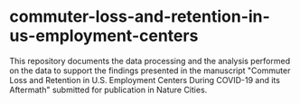 # commuter-loss-and-retention-in-us-employment-centers
This repository documents the data processing and the analysis performed on the data to support the findings presented in the manuscript "Commuter Loss and Retention in U.S. Employment Centers During COVID-19 and its Aftermath" submitted for publication in Nature Cities.
